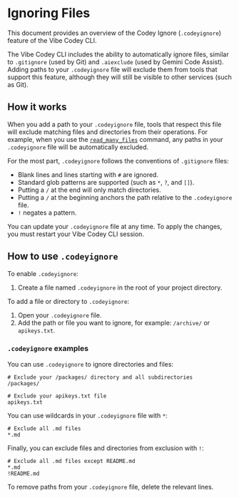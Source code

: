 # Ignoring Files

This document provides an overview of the Codey Ignore (`.codeyignore`) feature of the Vibe Codey CLI.

The Vibe Codey CLI includes the ability to automatically ignore files, similar to `.gitignore` (used by Git) and `.aiexclude` (used by Gemini Code Assist). Adding paths to your `.codeyignore` file will exclude them from tools that support this feature, although they will still be visible to other services (such as Git).

## How it works

When you add a path to your `.codeyignore` file, tools that respect this file will exclude matching files and directories from their operations. For example, when you use the [`read_many_files`](./tools/multi-file.md) command, any paths in your `.codeyignore` file will be automatically excluded.

For the most part, `.codeyignore` follows the conventions of `.gitignore` files:

- Blank lines and lines starting with `#` are ignored.
- Standard glob patterns are supported (such as `*`, `?`, and `[]`).
- Putting a `/` at the end will only match directories.
- Putting a `/` at the beginning anchors the path relative to the `.codeyignore` file.
- `!` negates a pattern.

You can update your `.codeyignore` file at any time. To apply the changes, you must restart your Vibe Codey CLI session.

## How to use `.codeyignore`

To enable `.codeyignore`:

1. Create a file named `.codeyignore` in the root of your project directory.

To add a file or directory to `.codeyignore`:

1. Open your `.codeyignore` file.
2. Add the path or file you want to ignore, for example: `/archive/` or `apikeys.txt`.

### `.codeyignore` examples

You can use `.codeyignore` to ignore directories and files:

```
# Exclude your /packages/ directory and all subdirectories
/packages/

# Exclude your apikeys.txt file
apikeys.txt
```

You can use wildcards in your `.codeyignore` file with `*`:

```
# Exclude all .md files
*.md
```

Finally, you can exclude files and directories from exclusion with `!`:

```
# Exclude all .md files except README.md
*.md
!README.md
```

To remove paths from your `.codeyignore` file, delete the relevant lines.
